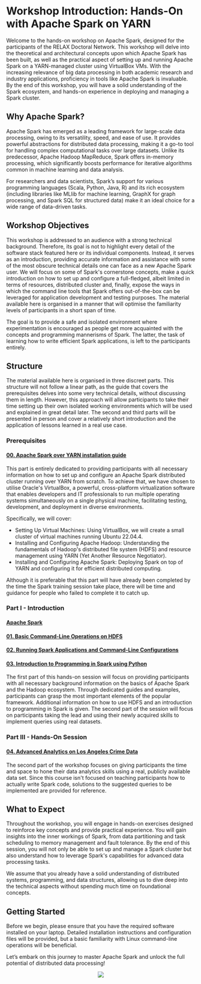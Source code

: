 # Workshop Introduction: Hands-On with Apache Spark on YARN

Welcome to the hands-on workshop on Apache Spark, designed for the participants of the RELAX Doctoral Network. This workshop will delve into the theoretical and architectural concepts upon which Apache Spark has been built, as well as the practical aspect of setting up and running Apache Spark on a YARN-managed cluster using VirtualBox VMs. With the increasing relevance of big data processing in both academic research and industry applications, proficiency in tools like Apache Spark is invaluable. By the end of this workshop, you will have a solid understanding of the Spark ecosystem, and hands-on experience in deploying and managing a Spark cluster.

## Why Apache Spark?

Apache Spark has emerged as a leading framework for large-scale data processing, owing to its versatility, speed, and ease of use. It provides powerful abstractions for distributed data processing, making it a go-to tool for handling complex computational tasks over large datasets. Unlike its predecessor, Apache Hadoop MapReduce, Spark offers in-memory processing, which significantly boosts performance for iterative algorithms common in machine learning and data analysis.

For researchers and data scientists, Spark’s support for various programming languages (Scala, Python, Java, R) and its rich ecosystem (including libraries like MLlib for machine learning, GraphX for graph processing, and Spark SQL for structured data) make it an ideal choice for a wide range of data-driven tasks.

## Workshop Objectives
This workshop is addressed to an audience with a strong technical background. Therefore, its goal is not to highlight every detail of the software stack featured here or its individual components. Instead, it serves as an introduction, providing accurate information and assistance with some of the most obscure technical details one can face as a new Apache Spark user. We will focus on some of Spark's cornerstone concepts, make a quick introduction on how to set up and configure a full-fledged, albeit limited in terms of resources, distributed cluster and, finally, expose the ways in which the command line tools that Spark offers out-of-the-box can be leveraged for application development and testing purposes. The material available here is organised in a manner that will optimise the familiarity levels of participants in a short span of time.

The goal is to provide a safe and isolated environment where experimentation is encouraged as people get more acquainted with the concepts and programming mannerisms of Spark. The latter, the task of learning how to write efficient Spark applications, is left to the participants entirely.  

## Structure
The material available here is organised in three discreet parts. This structure will not follow a linear path, as the guide that covers the prerequisites delves into some very technical details, without discussing them in length. However, this approach will allow participants to take their time setting up their own isolated working environments which will be used and explained in great detail later. The second and third parts will be presented in person and cover a relatively short introduction and the application of lessons learned in a real use case.

### Prerequisites
#### [00. Apache Spark over YARN installation guide](https://github.com/nchalv/spark-workshop/blob/main/00.%20Apache%20Spark%20over%20YARN%20installation%20guide.md)
This part is entirely dedicated to providing participants with all necessary information on how to set up and configure an Apache Spark distributed cluster running over YARN from scratch. To achieve that, we have chosen to utilise Oracle's VirtualBox, a powerful, cross-platform virtualization software that enables developers and IT professionals to run multiple operating systems simultaneously on a single physical machine, facilitating testing, development, and deployment in diverse environments. 

Specifically, we will cover:

 -  Setting Up Virtual Machines: Using VirtualBox, we will create a small cluster of virtual machines running Ubuntu 22.04.4.
 -  Installing and Configuring Apache Hadoop: Understanding the fundamentals of Hadoop's distributed file system (HDFS) and resource management using YARN (Yet Another Resource Negotiator).
 -  Installing and Configuring Apache Spark: Deploying Spark on top of YARN and configuring it for efficient distributed computing.

Although it is preferable that this part will have already been completed by the time the Spark training session take place, there will be time and guidance for people who failed to complete it to catch up.


### Part I - Introduction
#### [Apache Spark](https://github.com/nchalv/spark-workshop/blob/main/Apache%20Spark.pdf)
#### [01. Basic Command-Line Operations on HDFS](https://github.com/nchalv/spark-workshop/blob/main/01.%20Basic%20HDFS%20operations.md)
#### [02. Running Spark Applications and Command-Line Configurations](https://github.com/nchalv/spark-workshop/blob/main/02.%20Running%20Spark%20Applications%20and%20Command-Line%20Configurations.md)
#### [03. Introduction to Programming in Spark using Python](https://github.com/nchalv/spark-workshop/blob/main/03.%20Introduction%20to%20Programming%20in%20Spark%20using%20Python.md)
The first part of this hands-on session will focus on providing participants with all necessary background information on the basics of Apache Spark and the Hadoop ecosystem. Through dedicated guides and examples, participants can grasp the most important elements of the popular framework. Additional information on how to use HDFS and an introduction to programming in Spark is given. The second part of the session will focus on participants taking the lead and using their newly acquired skills to implement queries using real datasets.


### Part III - Hands-On Session
#### [04. Advanced Analytics on Los Angeles Crime Data](https://github.com/nchalv/spark-workshop/blob/main/04.%20Advanced%20Analytics%20on%20Los%20Angeles%20Crime%20Data.md)
The second part of the workshop focuses on giving participants the time and space to hone their data analytics skills using a real, publicly available data set. Since this course isn't focused on teaching participants how to actually write Spark code, solutions to the suggested queries to be implemented are provided for reference. 


## What to Expect

Throughout the workshop, you will engage in hands-on exercises designed to reinforce key concepts and provide practical experience. You will gain insights into the inner workings of Spark, from data partitioning and task scheduling to memory management and fault tolerance. By the end of this session, you will not only be able to set up and manage a Spark cluster but also understand how to leverage Spark's capabilities for advanced data processing tasks.

We assume that you already have a solid understanding of distributed systems, programming, and data structures, allowing us to dive deep into the technical aspects without spending much time on foundational concepts.

## Getting Started

Before we begin, please ensure that you have the required software installed on your laptop. Detailed installation instructions and configuration files will be provided, but a basic familiarity with Linux command-line operations will be beneficial.

Let’s embark on this journey to master Apache Spark and unlock the full potential of distributed data processing!

<div align="center">
	<img src="https://blogs.qub.ac.uk/relax-dn/wp-content/uploads/sites/328/2023/03/cropped-logo-230x230.jpg">
</div>
